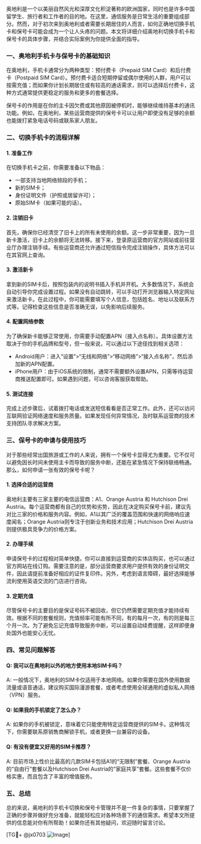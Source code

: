 奥地利是一个以美丽自然风光和深厚文化积淀著称的欧洲国家，同时也是许多中国留学生、旅行者和工作者的目的地。在这里，通信服务是日常生活的重要组成部分。然而，对于初次来到奥地利或者需要长期居住的人而言，如何正确地切换手机卡和保号卡可能会成为一个让人头疼的问题。本文将详细介绍奥地利切换手机卡和保号卡的具体步骤，并结合实际案例为你提供全面的指导。

### 一、奥地利手机卡与保号卡的基础知识

在奥地利，手机卡通常分为两种类型：预付费卡（Prepaid SIM Card）和后付费卡（Postpaid SIM Card）。预付费卡适合短期停留或偶尔使用的人群，用户可以按需充值；而如果你计划长期居住或有较高的通话需求，则可以选择后付费卡，这种方式通常提供更稳定的服务和更多的套餐选择。

保号卡的作用是在你的主卡因欠费或其他原因被停机时，能够继续维持基本的通讯功能。例如，在奥地利，某些运营商提供的保号卡可以让用户即使没有足够的余额也能拨打紧急电话号码或联系家人朋友。

### 二、切换手机卡的流程详解

#### 1. 准备工作
在切换手机卡之前，你需要准备以下物品：
- 一部支持当地网络频段的手机；
- 新的SIM卡；
- 身份证明文件（护照或居留许可）；
- 原始SIM卡（如果可能的话）。

#### 2. 注销旧卡
首先，确保你已经清空了旧卡上的所有未使用的余额。这一步非常重要，因为一旦新卡激活，旧卡上的余额将无法转移。接下来，登录原运营商的官方网站或前往营业厅办理注销手续。有些运营商还允许通过短信指令完成注销操作，具体方法可以在其官网上查询。

#### 3. 激活新卡
拿到新的SIM卡后，按照包装内的说明书插入手机并开机。大多数情况下，系统会自动引导你完成设置过程。如果没有自动跳转，可以手动打开浏览器输入特定网址来激活新卡。在此过程中，你可能需要填写个人信息，包括姓名、地址以及联系方式等。记得检查这些信息是否准确无误，以免影响后续服务。

#### 4. 配置网络参数
为了确保新卡能够正常使用，你需要手动配置APN（接入点名称）。具体设置方法取决于你的手机品牌和型号，但一般来说，可以通过以下途径找到相关选项：
- Android用户：进入“设置”>“无线和网络”>“移动网络”>“接入点名称”，然后添加新的APN配置。
- iPhone用户：由于iOS系统的限制，通常不需要额外设置APN，只需等待运营商推送配置即可。如果遇到问题，可以咨询客服获取帮助。

#### 5. 测试连接
完成上述步骤后，试着拨打电话或发送短信看看是否正常工作。此外，还可以访问互联网验证网络速度和服务质量。如果发现任何异常情况，及时联系运营商的技术支持团队寻求解决方案。

### 三、保号卡的申请与使用技巧

对于那些经常出国旅游或工作的人来说，拥有一个保号卡显得尤为重要。它不仅可以避免因长时间未使用主卡而导致的服务中断，还能在紧急情况下保持联络畅通。那么，如何申请一张有效的保号卡呢？

#### 1. 选择合适的运营商
奥地利主要有三家主要的电信运营商：A1、Orange Austria 和 Hutchison Drei Austria。每个运营商都有自己的优势和劣势，因此在决定购买保号卡前，建议先对比三家的价格和服务内容。例如，A1以其广泛的覆盖范围和快速的网络响应速度闻名；Orange Austria则专注于创新业务和技术应用；Hutchison Drei Austria则提供极具竞争力的价格方案。

#### 2. 办理手续
申请保号卡的过程相对简单快捷。你可以直接到运营商的实体店购买，也可以通过官方网站在线订购。需要注意的是，部分运营商要求用户提供有效的身份证明文件，因此请提前准备好相应的证件复印件。另外，考虑到语言障碍，最好选择能够流利使用英语交流的门店进行咨询。

#### 3. 定期充值
尽管保号卡的主要目的是保证号码不被回收，但它仍然需要定期充值才能持续有效。根据不同的套餐规则，充值频率可能有所不同，有的每月一次，有的则是每三个月一次。为了避免忘记充值导致服务中断，可以设置自动续费提醒，这样即便身处国外也能安心无忧。

### 四、常见问题解答

#### Q: 我可以在奥地利以外的地方使用本地SIM卡吗？
A: 一般情况下，奥地利的SIM卡仅适用于本地网络。如果你需要在国外使用数据流量或语音通话，建议购买国际漫游套餐，或者考虑使用全球通用的虚拟私人网络（VPN）服务。

#### Q: 如果我的手机锁定了怎么办？
A: 如果你的手机被锁定，意味着它只能使用特定运营商提供的SIM卡。这种情况下，你需要联系原销售商解锁手机，或者更换一台兼容的设备。

#### Q: 有没有便宜又好用的SIM卡推荐？
A: 目前市场上性价比最高的几款SIM卡包括A1的“无限制”套餐、Orange Austria的“自由行”套餐以及Hutchison Drei Austria的“家庭共享”套餐。这些套餐不仅价格实惠，而且包含了丰富的增值服务。

### 五、总结

总的来说，奥地利的手机卡切换和保号卡管理并不是一件复杂的事情，只要掌握了正确的步骤并做好充分准备，就能轻松应对各种场景下的通信需求。希望本文所提供的信息能对你有所帮助！如果你还有其他疑问，欢迎随时留言讨论。

[TG💪+ @jx0703 ![Image](https://github.com/user-attachments/assets/dbca1d08-cadb-493c-b0ec-ad6f7a83f270)]
